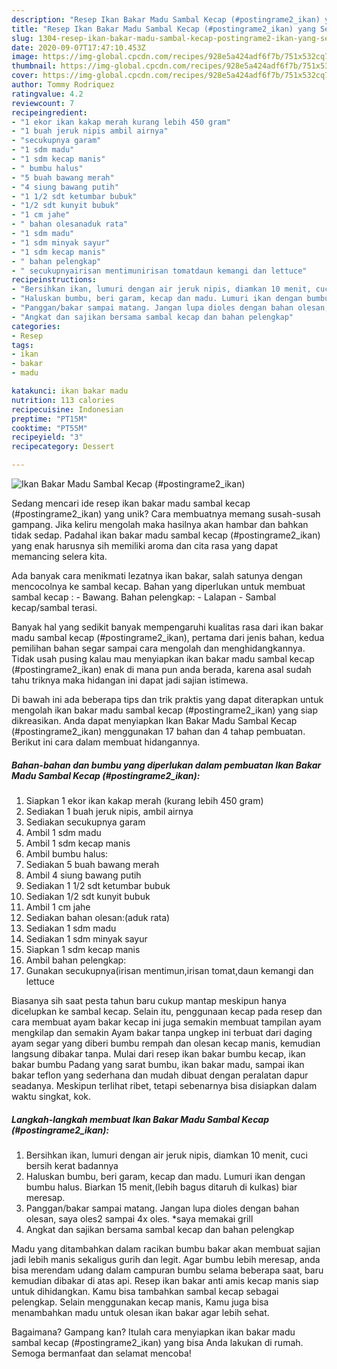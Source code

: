 ```yaml
---
description: "Resep Ikan Bakar Madu Sambal Kecap (#postingrame2_ikan) yang Sempurna"
title: "Resep Ikan Bakar Madu Sambal Kecap (#postingrame2_ikan) yang Sempurna"
slug: 1304-resep-ikan-bakar-madu-sambal-kecap-postingrame2-ikan-yang-sempurna
date: 2020-09-07T17:47:10.453Z
image: https://img-global.cpcdn.com/recipes/928e5a424adf6f7b/751x532cq70/ikan-bakar-madu-sambal-kecap-postingrame2_ikan-foto-resep-utama.jpg
thumbnail: https://img-global.cpcdn.com/recipes/928e5a424adf6f7b/751x532cq70/ikan-bakar-madu-sambal-kecap-postingrame2_ikan-foto-resep-utama.jpg
cover: https://img-global.cpcdn.com/recipes/928e5a424adf6f7b/751x532cq70/ikan-bakar-madu-sambal-kecap-postingrame2_ikan-foto-resep-utama.jpg
author: Tommy Rodriquez
ratingvalue: 4.2
reviewcount: 7
recipeingredient:
- "1 ekor ikan kakap merah kurang lebih 450 gram"
- "1 buah jeruk nipis ambil airnya"
- "secukupnya garam"
- "1 sdm madu"
- "1 sdm kecap manis"
- " bumbu halus"
- "5 buah bawang merah"
- "4 siung bawang putih"
- "1 1/2 sdt ketumbar bubuk"
- "1/2 sdt kunyit bubuk"
- "1 cm jahe"
- " bahan olesanaduk rata"
- "1 sdm madu"
- "1 sdm minyak sayur"
- "1 sdm kecap manis"
- " bahan pelengkap"
- " secukupnyairisan mentimunirisan tomatdaun kemangi dan lettuce"
recipeinstructions:
- "Bersihkan ikan, lumuri dengan air jeruk nipis, diamkan 10 menit, cuci bersih kerat badannya"
- "Haluskan bumbu, beri garam, kecap dan madu. Lumuri ikan dengan bumbu halus. Biarkan 15 menit,(lebih bagus ditaruh di kulkas) biar meresap."
- "Panggan/bakar sampai matang. Jangan lupa dioles dengan bahan olesan, saya oles2 sampai 4x oles. *saya memakai grill"
- "Angkat dan sajikan bersama sambal kecap dan bahan pelengkap"
categories:
- Resep
tags:
- ikan
- bakar
- madu

katakunci: ikan bakar madu 
nutrition: 113 calories
recipecuisine: Indonesian
preptime: "PT15M"
cooktime: "PT55M"
recipeyield: "3"
recipecategory: Dessert

---
```



![Ikan Bakar Madu Sambal Kecap (#postingrame2_ikan)](https://img-global.cpcdn.com/recipes/928e5a424adf6f7b/751x532cq70/ikan-bakar-madu-sambal-kecap-postingrame2_ikan-foto-resep-utama.jpg)

Sedang mencari ide resep ikan bakar madu sambal kecap (#postingrame2_ikan) yang unik? Cara membuatnya memang susah-susah gampang. Jika keliru mengolah maka hasilnya akan hambar dan bahkan tidak sedap. Padahal ikan bakar madu sambal kecap (#postingrame2_ikan) yang enak harusnya sih memiliki aroma dan cita rasa yang dapat memancing selera kita.

Ada banyak cara menikmati lezatnya ikan bakar, salah satunya dengan mencocolnya ke sambal kecap. Bahan yang diperlukan untuk membuat sambal kecap : - Bawang. Bahan pelengkap: - Lalapan - Sambal kecap/sambal terasi.

Banyak hal yang sedikit banyak mempengaruhi kualitas rasa dari ikan bakar madu sambal kecap (#postingrame2_ikan), pertama dari jenis bahan, kedua pemilihan bahan segar sampai cara mengolah dan menghidangkannya. Tidak usah pusing kalau mau menyiapkan ikan bakar madu sambal kecap (#postingrame2_ikan) enak di mana pun anda berada, karena asal sudah tahu triknya maka hidangan ini dapat jadi sajian istimewa.


Di bawah ini ada beberapa tips dan trik praktis yang dapat diterapkan untuk mengolah ikan bakar madu sambal kecap (#postingrame2_ikan) yang siap dikreasikan. Anda dapat menyiapkan Ikan Bakar Madu Sambal Kecap (#postingrame2_ikan) menggunakan 17 bahan dan 4 tahap pembuatan. Berikut ini cara dalam membuat hidangannya.

<!--inarticleads1-->

##### Bahan-bahan dan bumbu yang diperlukan dalam pembuatan Ikan Bakar Madu Sambal Kecap (#postingrame2_ikan):

1. Siapkan 1 ekor ikan kakap merah (kurang lebih 450 gram)
1. Sediakan 1 buah jeruk nipis, ambil airnya
1. Sediakan secukupnya garam
1. Ambil 1 sdm madu
1. Ambil 1 sdm kecap manis
1. Ambil  bumbu halus:
1. Sediakan 5 buah bawang merah
1. Ambil 4 siung bawang putih
1. Sediakan 1 1/2 sdt ketumbar bubuk
1. Sediakan 1/2 sdt kunyit bubuk
1. Ambil 1 cm jahe
1. Sediakan  bahan olesan:(aduk rata)
1. Sediakan 1 sdm madu
1. Sediakan 1 sdm minyak sayur
1. Siapkan 1 sdm kecap manis
1. Ambil  bahan pelengkap:
1. Gunakan  secukupnya(irisan mentimun,irisan tomat,daun kemangi dan lettuce


Biasanya sih saat pesta tahun baru cukup mantap meskipun hanya dicelupkan ke sambal kecap. Selain itu, penggunaan kecap pada resep dan cara membuat ayam bakar kecap ini juga semakin membuat tampilan ayam mengkilap dan semakin Ayam bakar tanpa ungkep ini terbuat dari daging ayam segar yang diberi bumbu rempah dan olesan kecap manis, kemudian langsung dibakar tanpa. Mulai dari resep ikan bakar bumbu kecap, ikan bakar bumbu Padang yang sarat bumbu, ikan bakar madu, sampai ikan bakar teflon yang sederhana dan mudah dibuat dengan peralatan dapur seadanya. Meskipun terlihat ribet, tetapi sebenarnya bisa disiapkan dalam waktu singkat, kok. 

<!--inarticleads2-->

##### Langkah-langkah membuat Ikan Bakar Madu Sambal Kecap (#postingrame2_ikan):

1. Bersihkan ikan, lumuri dengan air jeruk nipis, diamkan 10 menit, cuci bersih kerat badannya
1. Haluskan bumbu, beri garam, kecap dan madu. Lumuri ikan dengan bumbu halus. Biarkan 15 menit,(lebih bagus ditaruh di kulkas) biar meresap.
1. Panggan/bakar sampai matang. Jangan lupa dioles dengan bahan olesan, saya oles2 sampai 4x oles. *saya memakai grill
1. Angkat dan sajikan bersama sambal kecap dan bahan pelengkap


Madu yang ditambahkan dalam racikan bumbu bakar akan membuat sajian jadi lebih manis sekaligus gurih dan legit. Agar bumbu lebih meresap, anda bisa merendam udang dalam campuran bumbu selama beberapa saat, baru kemudian dibakar di atas api. Resep ikan bakar anti amis kecap manis siap untuk dihidangkan. Kamu bisa tambahkan sambal kecap sebagai pelengkap. Selain menggunakan kecap manis, Kamu juga bisa menambahkan madu untuk olesan ikan bakar agar lebih sehat. 

Bagaimana? Gampang kan? Itulah cara menyiapkan ikan bakar madu sambal kecap (#postingrame2_ikan) yang bisa Anda lakukan di rumah. Semoga bermanfaat dan selamat mencoba!
